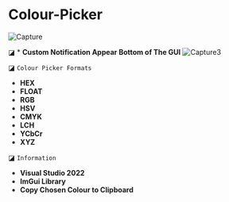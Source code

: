 # Colour-Picker

![Capture](https://github.com/extortionate/Colour-Picker/assets/131308027/a78b7c52-4930-4e6e-8f6b-1068d18fc753)

◪ * **Custom Notification Appear Bottom of The GUI**
![Capture3](https://github.com/extortionate/Colour-Picker/assets/131308027/a3ec7382-4da0-4106-ab8d-f1c33947106e)

◪ `Colour Picker Formats`
* **HEX**
* **FLOAT**
* **RGB**
* **HSV**
* **CMYK**
* **LCH**
* **YCbCr**
* **XYZ**
  
◪ `Information`
+ **Visual Studio 2022**
+ **ImGui Library**
+ **Copy Chosen Colour to Clipboard**

